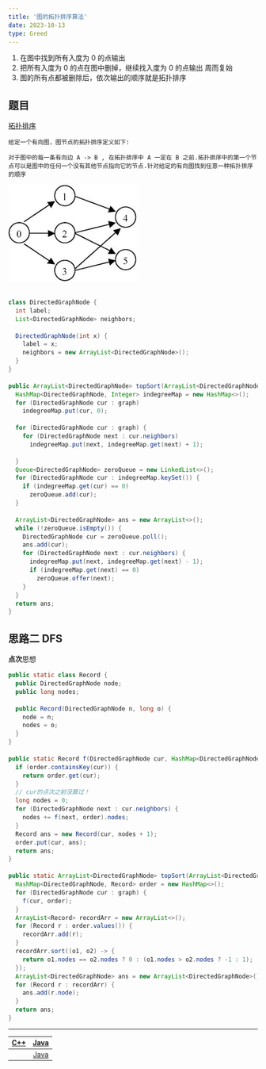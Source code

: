 ```yaml
---
title: '图的拓扑排序算法'
date: 2023-10-13
type: Greed
---
```


1. 在图中找到所有入度为 0 的点输出
2. 把所有入度为 0 的点在图中删掉，继续找入度为 0 的点输出 周而复始
3. 图的所有点都被删除后，依次输出的顺序就是拓扑排序

## 题目

[拓扑排序](https://www.lintcode.com/problem/127/solution/18551)

`给定一个有向图，图节点的拓扑排序定义如下:`

`对于图中的每一条有向边 A -> B , 在拓扑排序中 A 一定在 B 之前.拓扑排序中的第一个节点可以是图中的任何一个没有其他节点指向它的节点.针对给定的有向图找到任意一种拓扑排序的顺序`

![拓扑排序](/public/images/ds/graph/0000.jpg)

```java

class DirectedGraphNode {
  int label;
  List<DirectedGraphNode> neighbors;

  DirectedGraphNode(int x) {
    label = x;
    neighbors = new ArrayList<DirectedGraphNode>();
  }
}

public ArrayList<DirectedGraphNode> topSort(ArrayList<DirectedGraphNode> graph) {
  HashMap<DirectedGraphNode, Integer> indegreeMap = new HashMap<>();
  for (DirectedGraphNode cur : graph)
    indegreeMap.put(cur, 0);

  for (DirectedGraphNode cur : graph) {
    for (DirectedGraphNode next : cur.neighbors)
      indegreeMap.put(next, indegreeMap.get(next) + 1);

  }
  Queue<DirectedGraphNode> zeroQueue = new LinkedList<>();
  for (DirectedGraphNode cur : indegreeMap.keySet()) {
    if (indegreeMap.get(cur) == 0)
      zeroQueue.add(cur);
  }

  ArrayList<DirectedGraphNode> ans = new ArrayList<>();
  while (!zeroQueue.isEmpty()) {
    DirectedGraphNode cur = zeroQueue.poll();
    ans.add(cur);
    for (DirectedGraphNode next : cur.neighbors) {
      indegreeMap.put(next, indegreeMap.get(next) - 1);
      if (indegreeMap.get(next) == 0)
        zeroQueue.offer(next);
    }
  }
  return ans;
}
```

## 思路二 DFS

**点次**思想

```java
public static class Record {
  public DirectedGraphNode node;
  public long nodes;

  public Record(DirectedGraphNode n, long o) {
    node = n;
    nodes = o;
  }
}

public static Record f(DirectedGraphNode cur, HashMap<DirectedGraphNode, Record> order) {
  if (order.containsKey(cur)) {
    return order.get(cur);
  }
  // cur的点次之前没算过！
  long nodes = 0;
  for (DirectedGraphNode next : cur.neighbors) {
    nodes += f(next, order).nodes;
  }
  Record ans = new Record(cur, nodes + 1);
  order.put(cur, ans);
  return ans;
}

public static ArrayList<DirectedGraphNode> topSort(ArrayList<DirectedGraphNode> graph) {
  HashMap<DirectedGraphNode, Record> order = new HashMap<>();
  for (DirectedGraphNode cur : graph) {
    f(cur, order);
  }
  ArrayList<Record> recordArr = new ArrayList<>();
  for (Record r : order.values()) {
    recordArr.add(r);
  }
  recordArr.sort((o1, o2) -> {
    return o1.nodes == o2.nodes ? 0 : (o1.nodes > o2.nodes ? -1 : 1);
  });
  ArrayList<DirectedGraphNode> ans = new ArrayList<DirectedGraphNode>();
  for (Record r : recordArr) {
    ans.add(r.node);
  }
  return ans;
}
```

<hr/>

| [C++ ](https://github.com/ZhengKe996/DS/blob/main/src/graph/Topology.cpp) |   [Java ](https://github.com/ZhengKe996/DS/blob/main/src/graph/Topology.cpp)   |
| :-----------------------------------------------------------------------: | :----------------------------------------------------------------------------: |
|                                                                           | [Java ](https://github.com/ZhengKe996/DS/blob/main/src/graph/Topology-DFS.cpp) |
